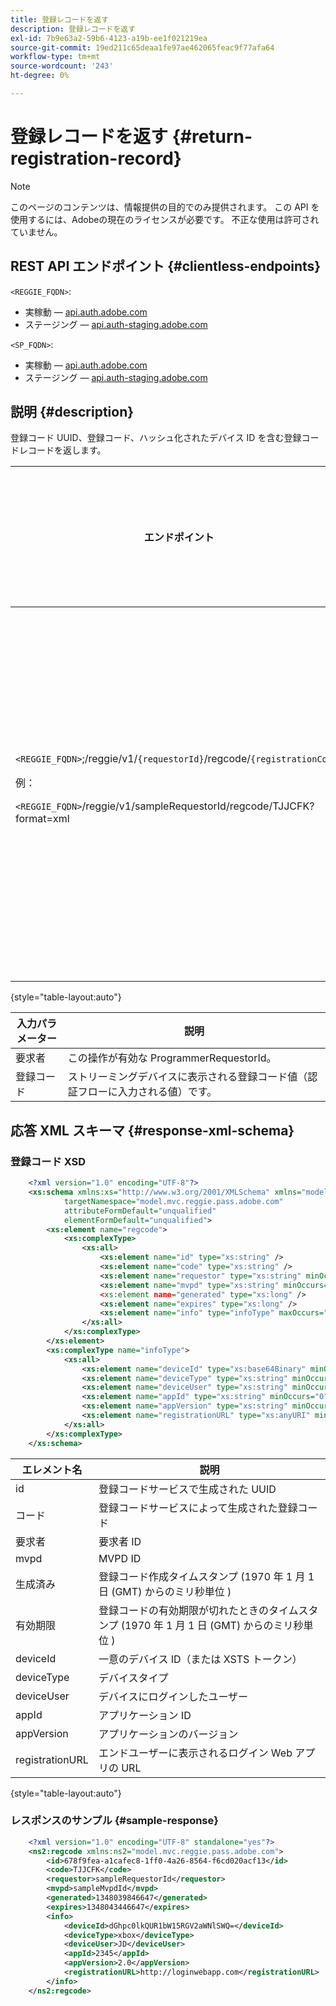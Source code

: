 ```yaml
---
title: 登録レコードを返す
description: 登録レコードを返す
exl-id: 7b9e63a2-59b6-4123-a19b-ee1f021219ea
source-git-commit: 19ed211c65deaa1fe97ae462065feac9f77afa64
workflow-type: tm+mt
source-wordcount: '243'
ht-degree: 0%

---
```


# 登録レコードを返す {#return-registration-record}

>[!NOTE]
>
>このページのコンテンツは、情報提供の目的でのみ提供されます。 この API を使用するには、Adobeの現在のライセンスが必要です。 不正な使用は許可されていません。


## REST API エンドポイント {#clientless-endpoints}

`<REGGIE_FQDN>`:

* 実稼動 — [api.auth.adobe.com](http://api.auth.adobe.com/)
* ステージング — [api.auth-staging.adobe.com](http://api.auth-staging.adobe.com/)

`<SP_FQDN>`:

* 実稼動 — [api.auth.adobe.com](http://api.auth.adobe.com/)
* ステージング — [api.auth-staging.adobe.com](http://api.auth-staging.adobe.com/)




## 説明 {#description}

登録コード UUID、登録コード、ハッシュ化されたデバイス ID を含む登録コードレコードを返します。






| エンドポイント | 呼び出し済み  </br>作成者 | 入力   </br>パラメーター | HTTP  </br>メソッド | 応答 | HTTP  </br>応答 |
| --- | --- | --- | --- | --- | --- |
| `<REGGIE_FQDN>`;/reggie/v1/`{requestorId}`/regcode/`{registrationCode}`<p>例：<p>`<REGGIE_FQDN>`/reggie/v1/sampleRequestorId/regcode/TJJCFK?format=xml | ストリーミングアプリ</br></br>または</br></br>プログラマーサービス | (1) 請求者  </br>    （パスコンポーネント）</br>2.  登録コード  </br>    （パスコンポーネント） | GET | 登録コードと情報を含む XML または JSON。 以下のスキーマとサンプルを参照してください。 | 200 |

{style="table-layout:auto"}




| 入力パラメーター | 説明 |
| --- | --- |
| 要求者 | この操作が有効な ProgrammerRequestorId。 |
| 登録コード | ストリーミングデバイスに表示される登録コード値（認証フローに入力される値）です。 |




## 応答 XML スキーマ {#response-xml-schema}

### 登録コード XSD

```XML
    <?xml version="1.0" encoding="UTF-8"?>
    <xs:schema xmlns:xs="http://www.w3.org/2001/XMLSchema" xmlns="model.mvc.reggie.pass.adobe.com"
            targetNamespace="model.mvc.reggie.pass.adobe.com"
            attributeFormDefault="unqualified"
            elementFormDefault="unqualified">
        <xs:element name="regcode">
            <xs:complexType>
                <xs:all>
                    <xs:element name="id" type="xs:string" />
                    <xs:element name="code" type="xs:string" />
                    <xs:element name="requestor" type="xs:string" minOccurs="1" maxOccurs="1"/>
                    <xs:element name="mvpd" type="xs:string" minOccurs="1" maxOccurs="1"/
                    <xs:element name="generated" type="xs:long" />
                    <xs:element name="expires" type="xs:long" />
                    <xs:element name="info" type="infoType" maxOccurs="1"/>
                </xs:all>
            </xs:complexType>
        </xs:element>
        <xs:complexType name="infoType">
            <xs:all>
                <xs:element name="deviceId" type="xs:base64Binary" minOccurs="1" maxOccurs="1"/>
                <xs:element name="deviceType" type="xs:string" minOccurs="0" maxOccurs="1"/>
                <xs:element name="deviceUser" type="xs:string" minOccurs="0" maxOccurs="1"/>
                <xs:element name="appId" type="xs:string" minOccurs="0" maxOccurs="1"/>
                <xs:element name="appVersion" type="xs:string" minOccurs="0" maxOccurs="1"/>
                <xs:element name="registrationURL" type="xs:anyURI" minOccurs="0" maxOccurs="1"/>
            </xs:all>
        </xs:complexType>
    </xs:schema>
```

| エレメント名 | 説明 |
| --- | --- |
| id | 登録コードサービスで生成された UUID |
| コード | 登録コードサービスによって生成された登録コード |
| 要求者 | 要求者 ID |
| mvpd | MVPD ID |
| 生成済み | 登録コード作成タイムスタンプ (1970 年 1 月 1 日 (GMT) からのミリ秒単位 ) |
| 有効期限 | 登録コードの有効期限が切れたときのタイムスタンプ (1970 年 1 月 1 日 (GMT) からのミリ秒単位 ) |
| deviceId | 一意のデバイス ID（または XSTS トークン） |
| deviceType | デバイスタイプ |
| deviceUser | デバイスにログインしたユーザー |
| appId | アプリケーション ID |
| appVersion | アプリケーションのバージョン |
| registrationURL | エンドユーザーに表示されるログイン Web アプリの URL |

{style="table-layout:auto"}

### レスポンスのサンプル {#sample-response}

```XML
    <?xml version="1.0" encoding="UTF-8" standalone="yes"?>
    <ns2:regcode xmlns:ns2="model.mvc.reggie.pass.adobe.com">
        <id>678f9fea-a1cafec8-1ff0-4a26-8564-f6cd020acf13</id>
        <code>TJJCFK</code>
        <requestor>sampleRequestorId</requestor>
        <mvpd>sampleMvpdId</mvpd>
        <generated>1348039846647</generated>
        <expires>1348043446647</expires>
        <info>
            <deviceId>dGhpc0lkQUR1bW15RGV2aWNlSWQ=</deviceId>
            <deviceType>xbox</deviceType>
            <deviceUser>JD</deviceUser>
            <appId>2345</appId>
            <appVersion>2.0</appVersion>
            <registrationURL>http://loginwebapp.com</registrationURL>
        </info>
    </ns2:regcode>
```

